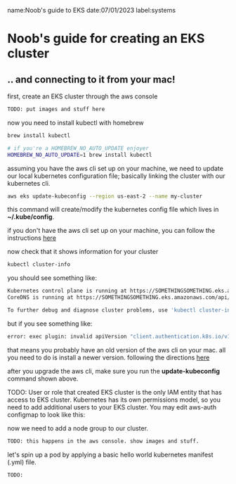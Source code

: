 name:Noob's guide to EKS
date:07/01/2023
label:systems

# Noob's guide for creating an EKS cluster
## .. and connecting to it from your mac!

first, create an EKS cluster through the aws console

```bash
TODO: put images and stuff here
```

now you need to install kubectl with homebrew

```bash
brew install kubectl

# if you're a HOMEBREW_NO_AUTO_UPDATE enjoyer
HOMEBREW_NO_AUTO_UPDATE=1 brew install kubectl
```

assuming you have the aws cli set up on your machine, we need to update our local
kubernetes configuration file; basically linking the cluster with our kubernetes cli.

```bash
aws eks update-kubeconfig --region us-east-2 --name my-cluster
```

this command will create/modify the kubernetes config file which lives in __~/.kube/config__.

if you don't have the aws cli set up on your machine, you can follow the instructions [here](https://docs.aws.amazon.com/cli/latest/userguide/getting-started-install.html)

now check that it shows information for your cluster
```bash
kubectl cluster-info
```

you should see something like:
```bash
Kubernetes control plane is running at https://SOMETHINGSOMETHING.eks.amazonaws.com
CoreDNS is running at https://SOMETHINGSOMETHING.eks.amazonaws.com/api/v1/namespaces/kube-system/services/kube-dns:dns/proxy

To further debug and diagnose cluster problems, use 'kubectl cluster-info dump'.
```

but if you see something like:
```bash
error: exec plugin: invalid apiVersion "client.authentication.k8s.io/v1alpha1"
```

that means you probably have an old version of the aws cli on your mac. all you need to do
is install a newer version. following the directions [here](https://docs.aws.amazon.com/cli/latest/userguide/getting-started-install.html)

after you upgrade the aws cli, make sure you run the __update-kubeconfig__ command shown above.

TODO: User or role that created EKS cluster is the only IAM entity that has access to EKS cluster. Kubernetes has its own permissions model, so you need to add additional users to your EKS cluster. You may edit aws-auth configmap to look like this:

now we need to add a node group to our cluster.

```bash
TODO: this happens in the aws console. show images and stuff.
```

let's spin up a pod by applying a basic hello world kubernetes manifest (.yml) file.

```bash
TODO:
```

